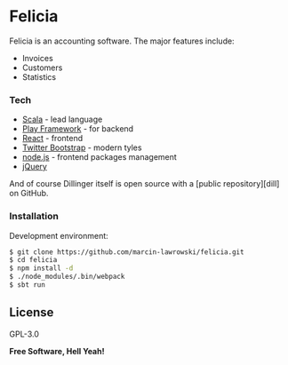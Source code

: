 # Felicia

Felicia is an accounting software. The major features include:

  - Invoices
  - Customers
  - Statistics

### Tech
   
* [Scala] - lead language
* [Play Framework] - for backend
* [React] - frontend
* [Twitter Bootstrap] - modern tyles
* [node.js] - frontend packages management
* [jQuery]

And of course Dillinger itself is open source with a [public repository][dill]
 on GitHub.

### Installation

Development environment:

```sh
$ git clone https://github.com/marcin-lawrowski/felicia.git
$ cd felicia
$ npm install -d
$ ./node_modules/.bin/webpack
$ sbt run
```

License
----

GPL-3.0


**Free Software, Hell Yeah!**

[//]:#


   [Scala]: <https://www.scala-lang.org/>
   [Play Framework]: <https://www.playframework.com/>
   [React]: <https://facebook.github.io/react/>
   [node.js]: <http://nodejs.org>
   [Twitter Bootstrap]: <http://twitter.github.com/bootstrap/>
   [jQuery]: <http://jquery.com>
